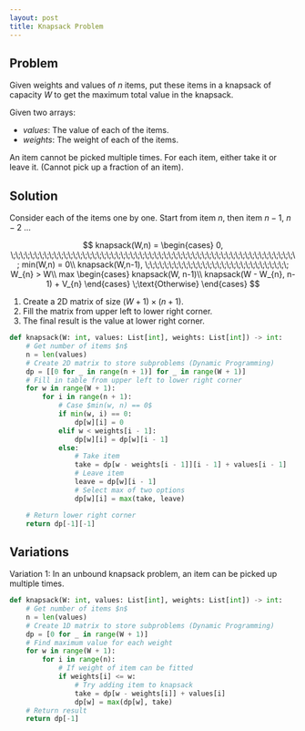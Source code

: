 ```yaml
---
layout: post
title: Knapsack Problem
---
```


## Problem
Given weights and values of $n$ items, put these items in a knapsack of capacity $W$ to get the maximum total value in the knapsack.

Given two arrays:
* $values$: The value of each of the items.
* $weights$: The weight of each of the items.

An item cannot be picked multiple times.
For each item, either take it or leave it. (Cannot pick up a fraction of an item).

## Solution

Consider each of the items one by one. Start from item $n$, then item $n - 1$, $n-2$ ...

$$
knapsack(W,n) =
\begin{cases}
0,
\;\;\;\;\;\;\;\;\;\;\;\;\;\;\;\;\;\;\;\;\;\;\;\;\;\;\;\;\;\;\;\;\;\;\;\;\;\;\;\;\;\;\;\;\;\;\;\;\;\;\;\;\;\;\;\;\;\;\;\;
min(W,n) = 0\\
knapsack(W,n-1),
\;\;\;\;\;\;\;\;\;\;\;\;\;\;\;\;\;\;\;\;\;\;\;\;\;\;\;\;\;\;
W_{n} > W\\
max
\begin{cases}
knapsack(W, n-1)\\
knapsack(W - W_{n}, n-1) + V_{n}
\end{cases}
\;\text{Otherwise}
\end{cases}
$$

1. Create a 2D matrix of size $(W+1) \times (n+1)$.
2. Fill the matrix from upper left to lower right corner.
3. The final result is the value at lower right corner.

```python
def knapsack(W: int, values: List[int], weights: List[int]) -> int:
    # Get number of items $n$
    n = len(values)
    # Create 2D matrix to store subproblems (Dynamic Programming)
    dp = [[0 for _ in range(n + 1)] for _ in range(W + 1)]
    # Fill in table from upper left to lower right corner
    for w in range(W + 1):
        for i in range(n + 1):
            # Case $min(w, n) == 0$
            if min(w, i) == 0:
                dp[w][i] = 0
            elif w < weights[i - 1]:
                dp[w][i] = dp[w][i - 1]
            else:
                # Take item
                take = dp[w - weights[i - 1]][i - 1] + values[i - 1]
                # Leave item
                leave = dp[w][i - 1]
                # Select max of two options
                dp[w][i] = max(take, leave)

    # Return lower right corner
    return dp[-1][-1]
```

## Variations

Variation 1: In an unbound knapsack problem, an item can be picked up multiple times.

```python
def knapsack(W: int, values: List[int], weights: List[int]) -> int:
    # Get number of items $n$
    n = len(values)
    # Create 1D matrix to store subproblems (Dynamic Programming)
    dp = [0 for _ in range(W + 1)]
    # Find maximum value for each weight
    for w in range(W + 1):
        for i in range(n):
            # If weight of item can be fitted
            if weights[i] <= w:
                # Try adding item to knapsack
                take = dp[w - weights[i]] + values[i]
                dp[w] = max(dp[w], take)
    # Return result
    return dp[-1]
```
